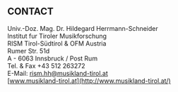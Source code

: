 ## CONTACT

Univ.-Doz. Mag. Dr. Hildegard Herrmann-Schneider  
 Institut fur Tiroler Musikforschung  
 RISM Tirol-Südtirol & OFM Austria  
 Rumer Str. 51d  
 A - 6063 Innsbruck / Post Rum  
 Tel. & Fax +43 512 263272  
 E-Mail: [rism.hh@musikland-tirol.at](mailto:rism.hh@musikland-tirol.at)  
[www.musikland-tirol.at](http://www.musikland-tirol.at/)